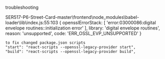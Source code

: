 troubleshooting

SER517-P6-Street-Card-master\frontend\node_modules\babel-loader\lib\index.js:55:103 {
  opensslErrorStack: [ 'error:03000086:digital envelope routines::initialization error' ],
  library: 'digital envelope routines',
  reason: 'unsupported',
  code: 'ERR_OSSL_EVP_UNSUPPORTED'
}


    to fix changed package.json scripts
    "start": "react-scripts --openssl-legacy-provider start",
    "build": "react-scripts --openssl-legacy-provider build",
